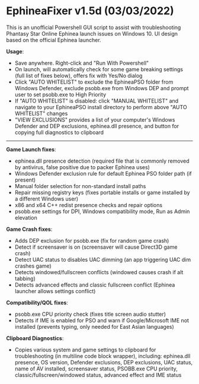 # EphineaFixer v1.5d (03/03/2022)

This is an unofficial Powershell GUI script to assist with troubleshooting Phantasy Star Online Ephinea launch issues on Windows 10. UI design based on the official Ephinea launcher.


**Usage**:
- Save anywhere. Right-click and "Run With Powershell"
- On launch, will automatically check for some game breaking settings (full list of fixes below), offers fix with Yes/No dialog
- Click "AUTO WHITELIST" to exclude the EphineaPSO folder from Windows Defender, exclude psobb.exe from Windows DEP and prompt user to set psobb.exe to High Priority
- If "AUTO WHITELIST" is disabled: click "MANUAL WHITELIST" and navigate to your EphineaPSO install directory to perform above "AUTO WHITELIST" changes
- "VIEW EXCLUSIONS" provides a list of your computer's Windows Defender and DEP exclusions, ephinea.dll presence, and button for copying full diagnostics to clipboard

---
**Game Launch fixes**:
- ephinea.dll presence detection (required file that is commonly removed by antivirus, false positive due to packer Ephinea uses)
- Windows Defender exclusion rule for default Ephinea PSO folder path (if present)
- Manual folder selection for non-standard install paths
- Repair missing registry keys (fixes portable installs or game installed by a different Windows user)
- x86 and x64 C++ redist presence checks and repair options
- psobb.exe settings for DPI, Windows compatibility mode, Run as Admin elevation

**Game Crash fixes**:
- Adds DEP exclusion for psobb.exe (fix for random game crash)
- Detect if screensaver is on (screensaver will cause Direct3D game crash)
- Detect UAC status to disables UAC dimming (an app triggering UAC dim crashes game)
- Detects windowed/fullscreen conflicts (windowed causes crash if alt tabbing)
- Detects advanced effects and classic fullscreen conflict (Ephinea launcher allows settings conflict)

**Compatibility/QOL fixes**:
- psobb.exe CPU priority check (fixes title screen audio stutter)
- Detects if IME is enabled for PSO and warn if Google/Microsoft IME not installed (prevents typing, only needed for East Asian languages)

**Clipboard Diagnostics**:
- Copies various system and game settings to clipboard for troubleshooting (in multiline code block wrapper), including:
  ephinea.dll presence, OS version, Defender exclusions, DEP exclusions, UAC status, name of AV installed, screensaver status, PSOBB.exe CPU priority, classic/fullscreen/windowed status, advanced effect and IME status
  
  
